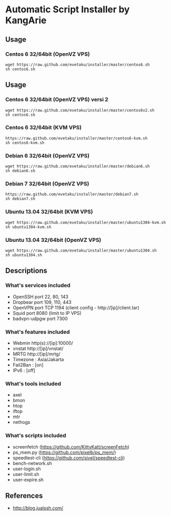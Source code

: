 Automatic Script Installer by KangArie
==========

## Usage
### Centos 6 32/64bit (OpenVZ VPS)
```
wget https://raw.github.com/evetaku/installer/master/centos6.sh
sh centos6.sh
```

## Usage
### Centos 6 32/64bit (OpenVZ VPS) versi 2
```
wget https://raw.github.com/evetaku/installer/master/centos6v2.sh
sh centos6.sh
```

### Centos 6 32/64bit (KVM VPS)
```
https://raw.github.com/evetaku/installer/master/centos6-kvm.sh
sh centos6-kvm.sh
```

### Debian 6 32/64bit (OpenVZ VPS)
```
wget https://raw.github.com/evetaku/installer/master/debian6.sh
sh debian6.sh
```

### Debian 7 32/64bit (OpenVZ VPS)
```
https://raw.github.com/evetaku/installer/master/debian7.sh
sh debian7.sh
```

### Ubuntu 13.04 32/64bit (KVM VPS)
```
wget https://raw.github.com/evetaku/installer/master/ubuntu1304-kvm.sh
sh ubuntu1304-kvm.sh
```

### Ubuntu 13.04 32/64bit (OpenVZ VPS)
```
wget https://raw.github.com/evetaku/installer/master/ubuntu1304.sh
sh ubuntu1304.sh
```


## Descriptions

### What's services included
* OpenSSH port 22, 80, 143
* Dropbear port 109, 110, 443
* OpenVPN port TCP 1194 (client config - http://[ip]/client.tar)
* Squid port 8080 (limit to IP VPS)
* badvpn-udpgw port 7300

### What's features included
* Webmin http(s)://[ip]:10000/
* vnstat http://[ip]/vnstat/
* MRTG http://[ip]/mrtg/
* Timezone : Asia/Jakarta
* Fail2Ban : [on]
* IPv6     : [off]

### What's tools included
* axel
* bmon
* htop
* iftop
* mtr
* nethogs  

### What's scripts included
* screenfetch (https://github.com/KittyKatt/screenFetch)
* ps_mem.py (https://github.com/pixelb/ps_mem/)
* speedtest-cli (https://github.com/sivel/speedtest-cli)
* bench-network.sh
* user-login.sh
* user-limit.sh
* user-expire.sh

## References
* http://blog.jualssh.com/
